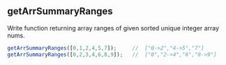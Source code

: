 ## getArrSummaryRanges

Write function returning array ranges of given sorted unique integer array nums.

```js
getArrSummaryRanges([0,1,2,4,5,7]);     //  ["0->2","4->5","7"]
getArrSummaryRanges([0,2,3,4,6,8,9]);   //  ["0","2->4","6","8->9"]
```
 